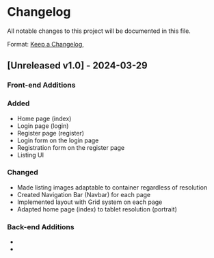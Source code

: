 # Changelog

All notable changes to this project will be documented in this file.

Format: [Keep a Changelog](https://keepachangelog.com/en/1.1.0/),

## [Unreleased v1.0] - 2024-03-29

### Front-end Additions

### Added
- Home page (index)
- Login page (login)
- Register page (register)
- Login form on the login page
- Registration form on the register page
- Listing UI

### Changed
- Made listing images adaptable to container regardless of resolution
- Created Navigation Bar (Navbar) for each page
- Implemented layout with Grid system on each page
- Adapted home page (index) to tablet resolution (portrait)

### Back-end Additions
- 
-

